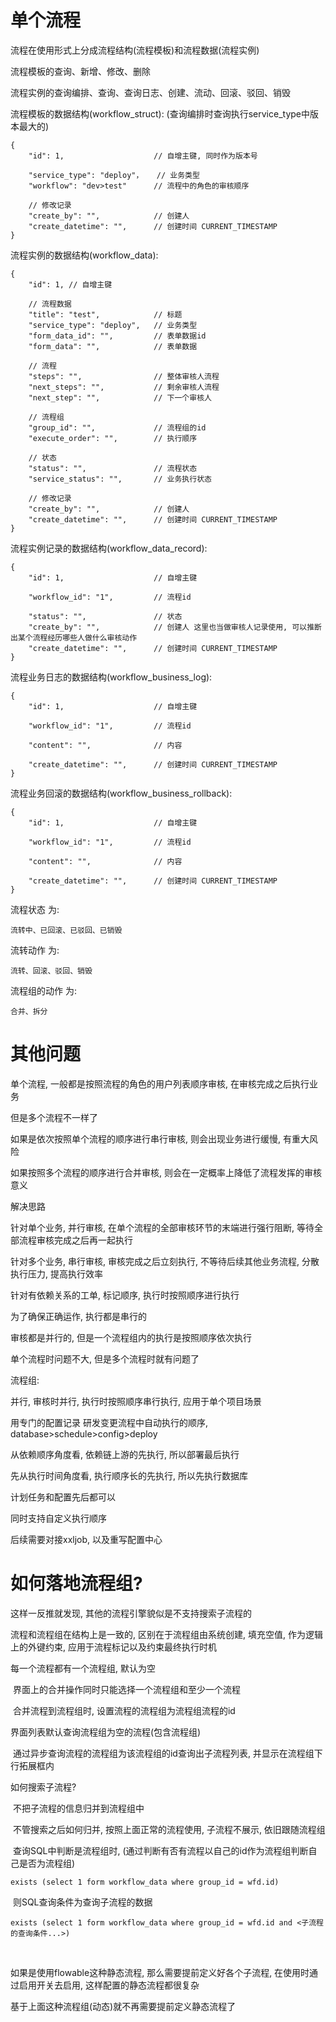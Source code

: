 # 单个流程

流程在使用形式上分成流程结构(流程模板)和流程数据(流程实例)

流程模板的查询、新增、修改、删除

流程实例的查询编排、查询、查询日志、创建、流动、回滚、驳回、销毁

流程模板的数据结构(workflow_struct): (查询编排时查询执行service_type中版本最大的)

```
{
	"id": 1, 					// 自增主键, 同时作为版本号
	
	"service_type": "deploy"， 	// 业务类型
	"workflow": "dev>test" 		// 流程中的角色的审核顺序
	
    // 修改记录
	"create_by": "", 			// 创建人
	"create_datetime": "", 		// 创建时间 CURRENT_TIMESTAMP
}
```

流程实例的数据结构(workflow_data):

```
{
	"id": 1, // 自增主键
	
	// 流程数据
	"title": "test", 			// 标题
	"service_type": "deploy", 	// 业务类型
	"form_data_id": "", 		// 表单数据id
	"form_data": "", 			// 表单数据
	
	// 流程
	"steps": "", 				// 整体审核人流程
    "next_steps": "", 			// 剩余审核人流程
    "next_step": "", 			// 下一个审核人
    
    // 流程组
    "group_id": "", 			// 流程组的id
    "execute_order": "", 		// 执行顺序
	
	// 状态
	"status": "", 				// 流程状态
	"service_status": "", 		// 业务执行状态
	
	// 修改记录
	"create_by": "", 			// 创建人
	"create_datetime": "", 		// 创建时间 CURRENT_TIMESTAMP
}
```

流程实例记录的数据结构(workflow_data_record):

```
{
	"id": 1, 					// 自增主键
	
	"workflow_id": "1", 		// 流程id
	
	"status": "", 				// 状态
	"create_by": "", 			// 创建人 这里也当做审核人记录使用, 可以推断出某个流程经历哪些人做什么审核动作
	"create_datetime": "", 		// 创建时间 CURRENT_TIMESTAMP
}
```



流程业务日志的数据结构(workflow_business_log):

```
{
	"id": 1, 					// 自增主键
	
	"workflow_id": "1", 		// 流程id
	
	"content": "", 				// 内容
	
	"create_datetime": "", 		// 创建时间 CURRENT_TIMESTAMP
}
```

流程业务回滚的数据结构(workflow_business_rollback):

```
{
	"id": 1, 					// 自增主键
	
	"workflow_id": "1", 		// 流程id
	
	"content": "", 				// 内容
	
	"create_datetime": "", 		// 创建时间 CURRENT_TIMESTAMP
}
```

流程状态 为:

```
流转中、已回滚、已驳回、已销毁
```

流转动作 为:

```
流转、回滚、驳回、销毁
```

流程组的动作 为:

```
合并、拆分
```



# 其他问题

单个流程, 一般都是按照流程的角色的用户列表顺序审核, 在审核完成之后执行业务

但是多个流程不一样了

如果是依次按照单个流程的顺序进行串行审核, 则会出现业务进行缓慢, 有重大风险

如果按照多个流程的顺序进行合并审核, 则会在一定概率上降低了流程发挥的审核意义




解决思路

针对单个业务, 并行审核, 在单个流程的全部审核环节的末端进行强行阻断, 等待全部流程审核完成之后再一起执行

针对多个业务, 串行审核, 审核完成之后立刻执行, 不等待后续其他业务流程, 分散执行压力, 提高执行效率


针对有依赖关系的工单, 标记顺序, 执行时按照顺序进行执行



为了确保正确运作, 执行都是串行的

审核都是并行的, 但是一个流程组内的执行是按照顺序依次执行





单个流程时问题不大, 但是多个流程时就有问题了

流程组:

并行, 审核时并行, 执行时按照顺序串行执行, 应用于单个项目场景





用专门的配置记录 研发变更流程中自动执行的顺序, database>schedule>config>deploy

从依赖顺序角度看, 依赖链上游的先执行, 所以部署最后执行

先从执行时间角度看, 执行顺序长的先执行, 所以先执行数据库

计划任务和配置先后都可以

同时支持自定义执行顺序



后续需要对接xxljob, 以及重写配置中心







# 如何落地流程组?

这样一反推就发现, 其他的流程引擎貌似是不支持搜索子流程的



流程和流程组在结构上是一致的, 区别在于流程组由系统创建, 填充空值, 作为逻辑上的外键约束, 应用于流程标记以及约束最终执行时机

每一个流程都有一个流程组, 默认为空

​	界面上的合并操作同时只能选择一个流程组和至少一个流程

​		合并流程到流程组时, 设置流程的流程组为流程组流程的id



界面列表默认查询流程组为空的流程(包含流程组)

​	通过异步查询流程的流程组为该流程组的id查询出子流程列表, 并显示在流程组下行拓展框内



如何搜索子流程?

​	不把子流程的信息归并到流程组中

​	不管搜索之后如何归并, 按照上面正常的流程使用, 子流程不展示, 依旧跟随流程组

​	查询SQL中判断是流程组时, (通过判断有否有流程以自己的id作为流程组判断自己是否为流程组)

```
exists (select 1 form workflow_data where group_id = wfd.id)
```

​		则SQL查询条件为查询子流程的数据

```
exists (select 1 form workflow_data where group_id = wfd.id and <子流程的查询条件...>)
```

​	

如果是使用flowable这种静态流程, 那么需要提前定义好各个子流程, 在使用时通过启用开关去启用, 这样配置的静态流程都很复杂

基于上面这种流程组(动态)就不再需要提前定义静态流程了
